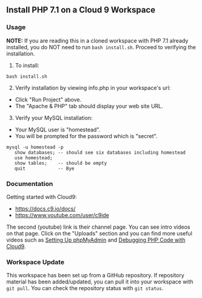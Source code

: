 ## Install PHP 7.1 on a Cloud 9 Workspace

### Usage

**NOTE:** If you are reading this in a cloned workspace with PHP 7.1 already installed,
you do NOT need to run `bash install.sh`. Proceed to verifying the installation.

1. To install:

```
bash install.sh
```

2. Verify installation by viewing info.php in your workspace's url:

* Click "Run Project" above.
* The "Apache & PHP" tab should display your web site URL.

3. Verify your MySQL installation:

* Your MySQL user is "homestead".
* You will be prompted for the password which is "secret".

```
mysql -u homestead -p
   show databases; -- should see six databases including homestead
   use homestead;
   show tables;    -- should be empty
   quit            -- Bye
```

### Documentation

Getting started with Cloud9:

* https://docs.c9.io/docs/
* https://www.youtube.com/user/c9ide

The second (youtube) link is their channel page. You can see intro videos on that page.
Click on the "Uploads" section and you can find more useful videos such as
[Setting Up phpMyAdmin](https://www.youtube.com/watch?v=71BJF3HQzZQ) and
[Debugging PHP Code with Cloud9](https://www.youtube.com/watch?v=l5HxwCMTMz8).

### Workspace Update

This workspace has been set up from a GitHub repository. If repository material has
been added/updated, you can pull it into your workspace with `git pull`. You can check
the repository status with `git status`.
